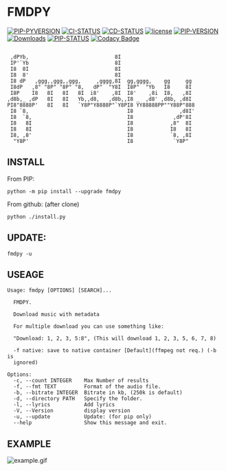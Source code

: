 # FMDPY

[![PIP-PYVERSION](https://img.shields.io/pypi/pyversions/fmdpy)](https://pypi.org/project/fmdpy/)
[![CI-STATUS](https://github.com/Liupold/fmdpy/workflows/CI/badge.svg)](https://github.com/Liupold/fmdpy/actions?query=workflow%3A%22CI%22)
[![CD-STATUS](https://github.com/Liupold/fmdpy/workflows/CD/badge.svg)](https://github.com/Liupold/fmdpy/actions?query=workflow%3A%22CD%22)
[![license](https://img.shields.io/github/license/liupold/fmdpy.svg)](https://github.com/liupold/fmdpy/blob/master/LICENSE)
[![PIP-VERSION](https://img.shields.io/pypi/v/fmdpy.svg)](https://pypi.org/project/fmdpy/)
[![Downloads](https://pepy.tech/badge/fmdpy/month)](https://pepy.tech/project/fmdpy)
[![PIP-STATUS](https://img.shields.io/pypi/status/fmdpy)](https://pypi.org/project/fmdpy/)
[![Codacy Badge](https://app.codacy.com/project/badge/Grade/95456cb6f9484d7fafb70ea3e43e9322)](https://www.codacy.com/gh/Liupold/fmdpy/dashboard?utm_source=github.com&amp;utm_medium=referral&amp;utm_content=Liupold/fmdpy&amp;utm_campaign=Badge_Grade)

```text

 ,dPYb,                            8I
 IP'`Yb                            8I
 I8  8I                            8I
 I8  8'                            8I
 I8 dP   ,ggg,,ggg,,ggg,     ,gggg,8I  gg,gggg,    gg     gg
 I8dP   ,8" "8P" "8P" "8,   dP"  "Y8I  I8P"  "Yb   I8     8I
 I8P    I8   8I   8I   8I  i8'    ,8I  I8'    ,8i  I8,   ,8I
,d8b,_ ,dP   8I   8I   Yb,,d8,   ,d8b,,I8 _  ,d8' ,d8b, ,d8I
PI8"8888P'   8I   8I   `Y8P"Y8888P"`Y8PI8 YY88888PP""Y88P"888
 I8 `8,                                I8               ,d8I'
 I8  `8,                               I8             ,dP'8I
 I8   8I                               I8            ,8"  8I
 I8   8I                               I8            I8   8I
 I8, ,8'                               I8            `8, ,8I
  "Y8P'                                I8             `Y8P"
```

## INSTALL
From PIP:
```shell
python -m pip install --upgrade fmdpy
```
From github: (after clone)
```
python ./install.py
```
## UPDATE:
```
fmdpy -u
```

## USEAGE
```text
Usage: fmdpy [OPTIONS] [SEARCH]...

  FMDPY.

  Download music with metadata

  For multiple download you can use something like:

  "Download: 1, 2, 3, 5:8", (This will download 1, 2, 3, 5, 6, 7, 8)

  -f native: save to native container [Default](ffmpeg not req.) (-b is
  ignored)

Options:
  -c, --count INTEGER    Max Number of results
  -f, --fmt TEXT         Format of the audio file.
  -b, --bitrate INTEGER  Bitrate in kb, (250k is default)
  -d, --directory PATH   Specify the folder.
  -l, --lyrics           Add lyrics
  -V, --Version          display version
  -u, --update           Update: (for pip only)
  --help                 Show this message and exit.
```

## EXAMPLE

![example.gif](example.gif)

